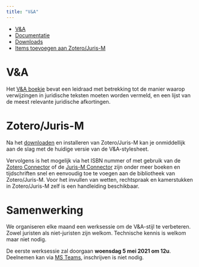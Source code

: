```yaml
---
title: "V&A"
---     
```


    
- <a href="https://v-a-collaboration.github.io/v-en-a/">V&A</a>
- <a href="/v-en-a/pages/readme.md">Documentatie</a>
- <a href="https://v-a-collaboration.github.io/v-en-a/pages/downloads.html">Downloads</a>
- <a href="https://v-a-collaboration.github.io/v-en-a/pages/handleiding.html">Items toevoegen aan Zotero/Juris-M</a>


# V&A

<p>Het <a href="https://www.verwijzingen-en-afkortingen.be" target="_blank">V&amp;A boekje</a> bevat een leidraad met betrekking tot de manier waarop verwijzingen in juridische teksten moeten worden vermeld, en een lijst van de meest relevante juridische afkortingen.</p>
<h1>Zotero/Juris-M</h1>
<p>Na het <a href="https://juris-m.github.io/release/" target="_blank">downloaden</a> en installeren van Zotero/Juris-M kan je onmiddellijk aan de slag met de huidige versie van de V&A-stylesheet.</p>
<p>Vervolgens is het mogelijk via het ISBN nummer of met gebruik van de <a href="https://www.zotero.org/download/connectors">Zotero Connector</a> of de <a href="https://juris-m.github.io/downloads/">Juris-M
Connector</a> zijn onder meer boeken en tijdschriften snel en eenvoudig toe te voegen aan de bibliotheek van Zotero/Juris-M. Voor het invullen van wetten, rechtspraak en kamerstukken in Zotero/Juris-M zelf is een handleiding beschikbaar.</p>

# Samenwerking

We organiseren elke maand een werksessie om de V&A-stijl te verbeteren. Zowel juristen als niet-juristen zijn welkom. Technische kennis is welkom maar niet nodig. 

De eerste werksessie zal doorgaan **woensdag 5 mei 2021 om 12u**. Deelnemen kan via [MS Teams](https://teams.microsoft.com/l/meetup-join/19%3ameeting_ZGYwY2MxMWItMzczOS00ZmMyLTk3NzUtOTU4MjBmNzkwYzBm%40thread.v2/0?context=%7b%22Tid%22%3a%223973589b-9e40-4eb5-800e-b0b6383d1621%22%2c%22Oid%22%3a%228169e633-6dfd-45c3-828d-13ef4b5e7e95%22%7d), inschrijven is niet nodig. 
